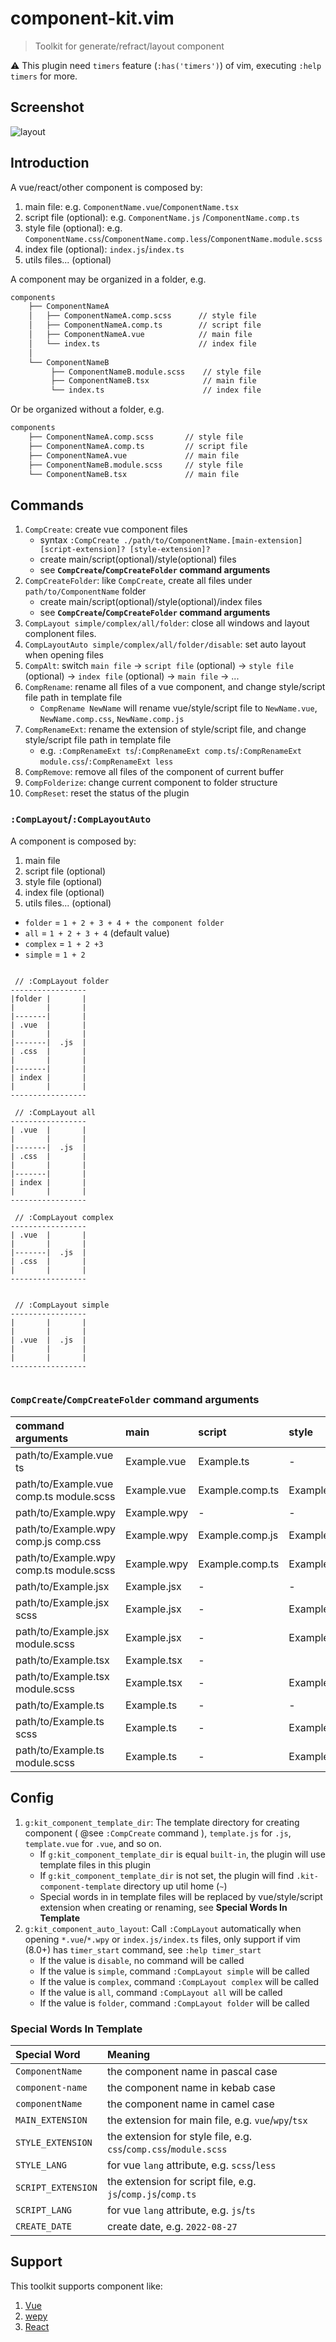# component-kit.vim

> Toolkit for generate/refract/layout component

⚠️ This plugin need `timers` feature (`:has('timers')`) of vim, executing `:help timers` for more.

## Screenshot

![layout](./docs/layout.gif)

## Introduction

A vue/react/other component is composed by:

1. main file: e.g. `ComponentName.vue`/`ComponentName.tsx`
1. script file (optional): e.g. `ComponentName.js` /`ComponentName.comp.ts`
1. style file (optional): e.g. `ComponentName.css`/`ComponentName.comp.less`/`ComponentName.module.scss`
1. index file (optional): `index.js`/`index.ts`
1. utils files... (optional)

A component may be organized in a folder, e.g.

```bash
components
    ├── ComponentNameA
    │   ├── ComponentNameA.comp.scss      // style file
    │   ├── ComponentNameA.comp.ts        // script file
    │   ├── ComponentNameA.vue            // main file
    │   └── index.ts                      // index file
    │
    └── ComponentNameB
         ├── ComponentNameB.module.scss    // style file
         ├── ComponentNameB.tsx            // main file
         └── index.ts                      // index file
```

Or be organized without a folder, e.g.

```bash
components
    ├── ComponentNameA.comp.scss       // style file
    ├── ComponentNameA.comp.ts         // script file
    ├── ComponentNameA.vue             // main file
    ├── ComponentNameB.module.scss     // style file
    └── ComponentNameB.tsx             // main file

```

## Commands

1. `CompCreate`: create vue component files
    - syntax `:CompCreate ./path/to/ComponentName.[main-extension] [script-extension]? [style-extension]?`
    - create main/script(optional)/style(optional) files
    - see **`CompCreate`/`CompCreateFolder` command arguments**
1. `CompCreateFolder`: like `CompCreate`, create all files under `path/to/ComponentName` folder
    - create main/script(optional)/style(optional)/index files
    - see **`CompCreate`/`CompCreateFolder` command arguments**
1. `CompLayout simple/complex/all/folder`: close all windows and layout complonent files.
1. `CompLayoutAuto simple/complex/all/folder/disable`: set auto layout when opening files
1. `CompAlt`: switch `main file` -> `script file` (optional) -> `style file` (optional) -> `index file` (optional) -> `main file` -> ...
1. `CompRename`: rename all files of a vue component, and change style/script file path in template file
    - `CompRename NewName` will rename vue/style/script file to `NewName.vue`, `NewName.comp.css`, `NewName.comp.js`
1. `CompRenameExt`: rename the extension of style/script file, and change style/script file path in template file
    - e.g. `:CompRenameExt ts`/`:CompRenameExt comp.ts`/`:CompRenameExt module.css`/`:CompRenameExt less`
1. `CompRemove`: remove all files of the component of current buffer
1. `CompFolderize`: change current component to folder structure
1. `CompReset`: reset the status of the plugin

### `:CompLayout`/`:CompLayoutAuto`

A component is composed by:

1. main file
1. script file (optional)
1. style file (optional)
1. index file (optional)
1. utils files... (optional)

-   `folder` = `1 + 2 + 3 + 4 + the component folder`
-   `all` = `1 + 2 + 3 + 4` (default value)
-   `complex` = `1 + 2 +3`
-   `simple` = `1 + 2`

```

 // :CompLayout folder
-----------------
|folder |       |
|       |       |
|-------|       |
| .vue  |       |
|       |       |
|-------|  .js  |
| .css  |       |
|       |       |
|-------|       |
| index |       |
|       |       |
-----------------

 // :CompLayout all
-----------------
| .vue  |       |
|       |       |
|-------|  .js  |
| .css  |       |
|       |       |
|-------|       |
| index |       |
|       |       |
-----------------

 // :CompLayout complex
-----------------
| .vue  |       |
|       |       |
|-------|  .js  |
| .css  |       |
|       |       |
-----------------


 // :CompLayout simple
-----------------
|       |       |
|       |       |
| .vue  |  .js  |
|       |       |
|       |       |
-----------------


```

### `CompCreate`/`CompCreateFolder` command arguments

| command arguments                       | main        | script          | style               | index(`CompCreateFolder`) |
| :-------------------------------------- | :---------- | :-------------- | :------------------ | :------------------------ |
| path/to/Example.vue ts                  | Example.vue | Example.ts      | -                   | index.ts                  |
| path/to/Example.vue comp.ts module.scss | Example.vue | Example.comp.ts | Example.module.scss | index.ts                  |
| path/to/Example.wpy                     | Example.wpy | -               | -                   | index.js                  |
| path/to/Example.wpy comp.js comp.css    | Example.wpy | Example.comp.js | Example.comp.css    | index.js                  |
| path/to/Example.wpy comp.ts module.scss | Example.wpy | Example.comp.ts | Example.module.scss | index.ts                  |
| path/to/Example.jsx                     | Example.jsx | -               | -                   | index.js                  |
| path/to/Example.jsx scss                | Example.jsx | -               | Example.scss        | index.js                  |
| path/to/Example.jsx module.scss         | Example.jsx | -               | Example.module.scss | index.js                  |
| path/to/Example.tsx                     | Example.tsx | -               |                     | index.ts                  |
| path/to/Example.tsx module.scss         | Example.tsx | -               | Example.module.scss | index.ts                  |
| path/to/Example.ts                      | Example.ts  | -               | -                   | index.ts                  |
| path/to/Example.ts scss                 | Example.ts  | -               | Example.scss        | index.ts                  |
| path/to/Example.ts module.scss          | Example.ts  | -               | Example.module.scss | index.ts                  |

## Config

1.  `g:kit_component_template_dir`: The template directory for creating component ( @see `:CompCreate` command ), `template.js` for `.js`, `template.vue` for `.vue`, and so on.
    -   If `g:kit_component_template_dir` is equal `built-in`, the plugin will use template files in this plugin
    -   If `g:kit_component_template_dir` is not set, the plugin will find `.kit-component-template` directory up util home (`~`)
    -   Special words in in template files will be replaced by vue/style/script extension when creating or renaming, see **Special Words In Template**
1.  `g:kit_component_auto_layout`: Call `:CompLayout` automatically when opening `*.vue`/`*.wpy` or `index.js/index.ts` files, only support if vim (8.0+) has `timer_start` command, see `:help timer_start`
    -   If the value is `disable`, no command will be called
    -   If the value is `simple`, command `:CompLayout simple` will be called
    -   If the value is `complex`, command `:CompLayout complex` will be called
    -   If the value is `all`, command `:CompLayout all` will be called
    -   If the value is `folder`, command `:CompLayout folder` will be called

### Special Words In Template

| Special Word       | Meaning                                                           |
| :----------------- | :---------------------------------------------------------------- |
| `ComponentName`    | the component name in pascal case                                 |
| `component-name`   | the component name in kebab case                                  |
| `componentName`    | the component name in camel case                                  |
| `MAIN_EXTENSION`   | the extension for main file, e.g. `vue`/`wpy`/`tsx`               |
| `STYLE_EXTENSION`  | the extension for style file, e.g. `css`/`comp.css`/`module.scss` |
| `STYLE_LANG`       | for vue `lang` attribute, e.g. `scss`/`less`                      |
| `SCRIPT_EXTENSION` | the extension for script file, e.g. `js`/`comp.js`/`comp.ts`      |
| `SCRIPT_LANG`      | for vue `lang` attribute, e.g. `js`/`ts`                          |
| `CREATE_DATE`      | create date, e.g. `2022-08-27`                                    |

## Support

This toolkit supports component like:

1. [Vue](https://vuejs.org/)
1. [wepy](https://github.com/Tencent/wepy)
1. [React](https://reactjs.org/docs/react-component.html)

